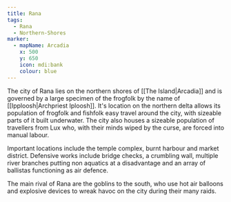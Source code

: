 ```yaml
---
title: Rana
tags:
  - Rana
  - Northern-Shores
marker:
  - mapName: Arcadia
    x: 500
    y: 650
    icon: mdi:bank
    colour: blue
---
```


The city of Rana lies on the northern shores of [[The Island|Arcadia]] and is governed by a large specimen of the frogfolk by the name of [[Ipploosh|Archpriest Iploosh]]. It's location on the northern delta allows its population of frogfolk and fishfolk easy travel around the city, with sizeable parts of it built underwater. The city also houses a sizeable population of travellers from Lux who, with their minds wiped by the curse, are forced into manual labour.

Important locations include the temple complex, burnt harbour and market district. Defensive works include bridge checks, a crumbling wall, multiple river branches putting non aquatics at a disadvantage and an array of ballistas functioning as air defence.

The main rival of Rana are the goblins to the south, who use hot air balloons and explosive devices to wreak havoc on the city during their many raids.
